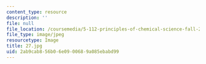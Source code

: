 ```yaml
---
content_type: resource
description: ''
file: null
file_location: /coursemedia/5-112-principles-of-chemical-science-fall-2005/2ab9cab856b06e0900689a085ebabd99_27.jpg
file_type: image/jpeg
resourcetype: Image
title: 27.jpg
uid: 2ab9cab8-56b0-6e09-0068-9a085ebabd99
---
```

